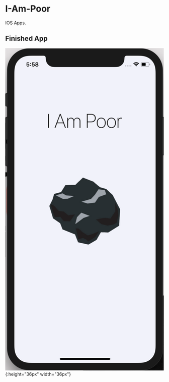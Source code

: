 # I-Am-Poor
IOS Apps.

## Finished App
![Finished App](https://github.com/myselfHimanshu/IOS-Apps/blob/master/Images/i-am-poor-ios.png){:height="36px" width="36px"}
